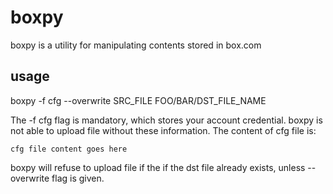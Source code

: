 # boxpy
boxpy is a utility for manipulating contents stored in box.com

## usage

boxpy -f cfg --overwrite SRC_FILE FOO/BAR/DST_FILE_NAME

The -f cfg flag is mandatory, which stores your account credential. boxpy is not able to upload file without these information. The content of cfg file is:
```
cfg file content goes here
```

boxpy will refuse to upload file if the  if the dst file already exists, unless --overwrite flag is given.
